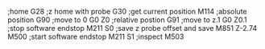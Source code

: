 ;home
G28
;z home with probe
G30
;get current position
M114
;absolute position
G90
;move to 0
G0 Z0
;relative postion
G91
;move to z.1
G0 Z0.1
;stop software endstop
M211 S0
;save z probe offset and save
M851 Z-2.74
M500
;start software endstop
M211 S1
;inspect
M503
